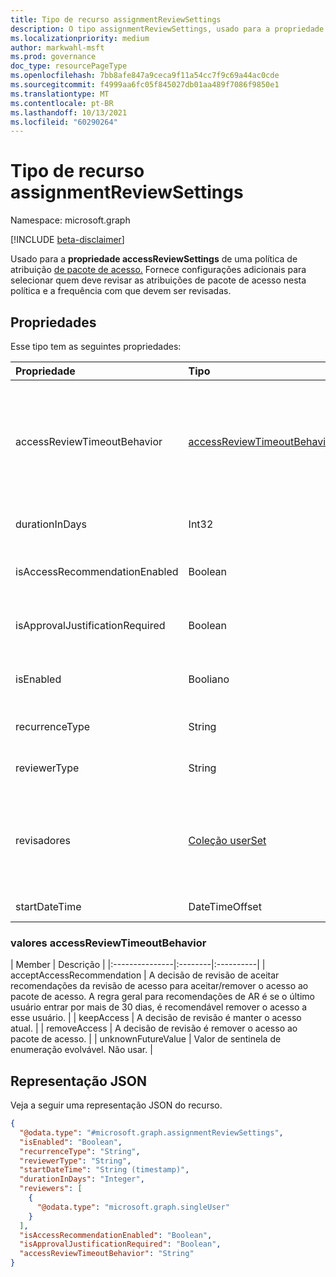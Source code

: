 ```yaml
---
title: Tipo de recurso assignmentReviewSettings
description: O tipo assignmentReviewSettings, usado para a propriedade accessReviewSettings de uma política de atribuição de pacote de acesso, fornece configurações adicionais para selecionar quem deve revisar as atribuições de pacote de acesso nesta política e com que frequência devem ser revisadas.
ms.localizationpriority: medium
author: markwahl-msft
ms.prod: governance
doc_type: resourcePageType
ms.openlocfilehash: 7bb8afe847a9ceca9f11a54cc7f9c69a44ac0cde
ms.sourcegitcommit: f4999aa6fc05f845027db01aa489f7086f9850e1
ms.translationtype: MT
ms.contentlocale: pt-BR
ms.lasthandoff: 10/13/2021
ms.locfileid: "60290264"
---
```

# <a name="assignmentreviewsettings-resource-type"></a>Tipo de recurso assignmentReviewSettings

Namespace: microsoft.graph

[!INCLUDE [beta-disclaimer](../../includes/beta-disclaimer.md)]

Usado para a **propriedade accessReviewSettings** de uma política de atribuição [de pacote de acesso.](accesspackageassignmentpolicy.md) Fornece configurações adicionais para selecionar quem deve revisar as atribuições de pacote de acesso nesta política e a frequência com que devem ser revisadas.  

## <a name="properties"></a>Propriedades

Esse tipo tem as seguintes propriedades:

| Propriedade                     | Tipo                      | Descrição |
| :--------------------------- | :------------------------ | :---------- |
| accessReviewTimeoutBehavior | [accessReviewTimeoutBehavior](#accessreviewtimeoutbehavior-values) | A decisão padrão a ser aplicada se a solicitação não for revisada dentro do período especificado em **durationInDays**. Os valores possíveis são: `acceptAccessRecommendation` `keepAccess` , , e `removeAccess` `unknownFutureValue` . |
| durationInDays | Int32 | O número de dias em que os revisadores devem fornecer entrada.|
| isAccessRecommendationEnabled | Boolean | Especifica se as recomendações serão exibidas ao revistor. O valor padrão é `true` |
| isApprovalJustificationRequired | Boolean | Especifica se o revistor deve fornecer justificativa para a aprovação. O valor padrão é `true`. |
| isEnabled| Booliano | Se for true, as revisões de acesso serão necessárias para atribuições desta política. |
| recurrenceType | String | O intervalo para recorrência, como `monthly` ou `quarterly` . |
| reviewerType | String | Who deve ser solicitado a fazer a revisão, `Self` ou `Reviewers` . |
| revisadores | [Coleção userSet](userset.md) | Se o reviewerType for , essa coleção especificará os usuários que serão revisadores, por ID ou como membros de um grupo, usando uma coleção `Reviewers` [de singleUser](singleuser.md) e [groupMembers](groupmembers.md). |
| startDateTime | DateTimeOffset | Quando a primeira revisão deve começar. |

### <a name="accessreviewtimeoutbehavior-values"></a>valores accessReviewTimeoutBehavior

| Member | Descrição |
|:---------------|:--------|:----------|
| acceptAccessRecommendation | A decisão de revisão de aceitar recomendações da revisão de acesso para aceitar/remover o acesso ao pacote de acesso. A regra geral para recomendações de AR é se o último usuário entrar por mais de 30 dias, é recomendável remover o acesso a esse usuário. |
| keepAccess | A decisão de revisão é manter o acesso atual. |
| removeAccess | A decisão de revisão é remover o acesso ao pacote de acesso. |
| unknownFutureValue | Valor de sentinela de enumeração evolvável. Não usar. |

## <a name="json-representation"></a>Representação JSON

Veja a seguir uma representação JSON do recurso.
<!-- {
  "blockType": "resource",
  "@odata.type": "microsoft.graph.assignmentReviewSettings"
}
-->
``` json
{
  "@odata.type": "#microsoft.graph.assignmentReviewSettings",
  "isEnabled": "Boolean",
  "recurrenceType": "String",
  "reviewerType": "String",
  "startDateTime": "String (timestamp)",
  "durationInDays": "Integer",
  "reviewers": [
    {
      "@odata.type": "microsoft.graph.singleUser"
    }
  ],
  "isAccessRecommendationEnabled": "Boolean",
  "isApprovalJustificationRequired": "Boolean",
  "accessReviewTimeoutBehavior": "String"
}
```


